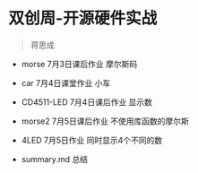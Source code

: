 # 双创周-开源硬件实战

>蒋思成

- morse 7月3日课后作业 摩尔斯码

- car 7月4日课堂作业 小车

- CD4511-LED 7月4日课后作业 显示数

- morse2 7月5日课后作业 不使用库函数的摩尔斯

- 4LED 7月5日作业 同时显示4个不同的数

- summary.md 总结
